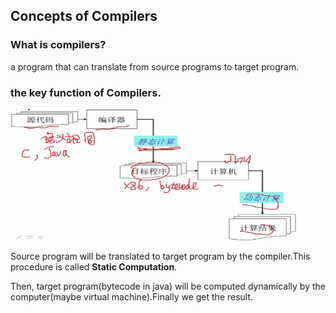 ## Concepts of Compilers

### What is compilers?


a program that can translate from source programs to target program.


### the key function of Compilers.


![Alt text](image.png)


Source program will be translated to target program by the compiler.This procedure is called **Static Computation**.

Then, target program(bytecode in java) will be computed dynamically by the computer(maybe virtual machine).Finally we get the result.
